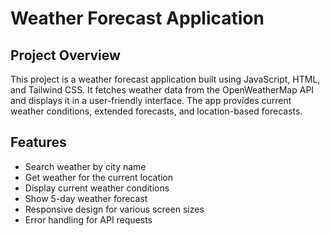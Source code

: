 # Weather Forecast Application

## Project Overview

This project is a weather forecast application built using JavaScript, HTML, and Tailwind CSS. It fetches weather data from the OpenWeatherMap API and displays it in a user-friendly interface. The app provides current weather conditions, extended forecasts, and location-based forecasts.

## Features

- Search weather by city name
- Get weather for the current location
- Display current weather conditions
- Show 5-day weather forecast
- Responsive design for various screen sizes
- Error handling for API requests
